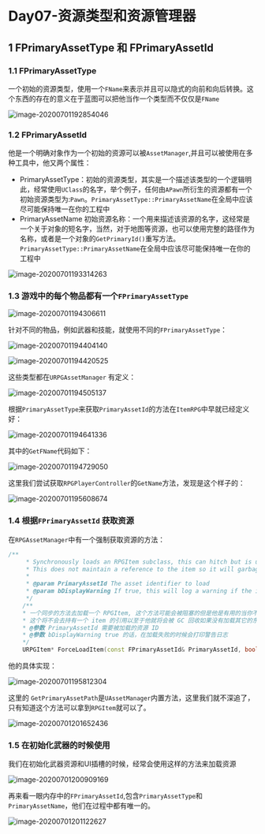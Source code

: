 # Day07-资源类型和资源管理器

## 1 FPrimaryAssetType 和 FPrimaryAssetId

### 1.1 FPrimaryAssetType 

一个初始的资源类型，使用一个`FName`来表示并且可以隐式的向前和向后转换。这个东西的存在的意义在于蓝图可以把他当作一个类型而不仅仅是`FName`

![image-20200701192854046](./images/image-20200701192854046.png)

### 1.2 FPrimaryAssetId

他是一个明确对象作为一个初始的资源可以被`AssetManager`,并且可以被使用在多种工具中，他又两个属性：

* PrimaryAssetType：初始的资源类型，其实是一个描述该类型的一个逻辑明此，经常使用`UClass`的名字，举个例子，任何由`APawn`所衍生的资源都有一个初始资源类型为:`Pawn`。`PrimaryAssetType::PrimaryAssetName`在全局中应该尽可能保持唯一在你的工程中
* PrimaryAssetName 初始资源名称：一个用来描述该资源的名字，这经常是一个关于对象的短名字，当然，对于地图等资源，也可以使用完整的路径作为名称，或者是一个对象的`GetPrimaryId()`重写方法。`PrimaryAssetType::PrimaryAssetName`在全局中应该尽可能保持唯一在你的工程中

![image-20200701193314263](./images/image-20200701193314263.png)

### 1.3 游戏中的每个物品都有一个`FPrimaryAssetType`

![image-20200701194306611](./images/image-20200701194306611.png)

针对不同的物品，例如武器和技能，就使用不同的`FPrimaryAssetType`：

![image-20200701194404140](./images/image-20200701194404140.png)

![image-20200701194420525](./images/image-20200701194420525.png)

这些类型都在`URPGAssetManager` 有定义：

![image-20200701194505137](./images/image-20200701194505137.png)

根据`PrimaryAssetType`来获取`PrimaryAssetId`的方法在`ItemRPG`中早就已经定义好：

![image-20200701194641336](./images/image-20200701194641336.png)

其中的`GetFName`代码如下：

![image-20200701194729050](./images/image-20200701194729050.png)

这里我们尝试获取`RPGPlayerController`的`GetName`方法，发现是这个样子的：

![image-20200701195608674](./images/image-20200701195608674.png)

### 1.4 根据`FPrimaryAssetId` 获取资源

在`RPGAssetManager`中有一个强制获取资源的方法：

```c++
/**
	 * Synchronously loads an RPGItem subclass, this can hitch but is useful when you cannot wait for an async load
	 * This does not maintain a reference to the item so it will garbage collect if not loaded some other way
	 *
	 * @param PrimaryAssetId The asset identifier to load
	 * @param bDisplayWarning If true, this will log a warning if the item failed to load
	 */
	/**
	* 一个同步的方法去加载一个 RPGItem, 这个方法可能会被阻塞的但是他是有用的当你不能等待一个资源的异步加载。
	* 这个将不会去持有一个 item 的引用以至于他就将会被 GC 回收如果没有加载其它的东西
	* @参数 PrimaryAssetId 需要被加载的资源 ID
	* @参数 bDisplayWarning true 的话，在加载失败的时候会打印警告日志
	*/
	URPGItem* ForceLoadItem(const FPrimaryAssetId& PrimaryAssetId, bool bLogWarning = true);
```

他的具体实现：

![image-20200701195812304](./images/image-20200701195812304.png)

这里的 `GetPrimaryAssetPath`是`UAssetManager`内置方法，这里我们就不深追了，只有知道这个方法可以拿到`RPGItem`就可以了。

![image-20200701201652436](./images/image-20200701201652436.png)

### 1.5 在初始化武器的时候使用

我们在初始化武器资源和UI插槽的时候，经常会使用这样的方法来加载资源

![image-20200701200909169](./images/image-20200701200909169.png)

再来看一眼内存中的`FPrimaryAssetId`,包含`PrimaryAssetType`和`PrimaryAssetName`，他们在过程中都有唯一的。

![image-20200701201122627](./images/image-20200701201122627.png)